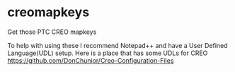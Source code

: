 # creomapkeys
Get those PTC CREO mapkeys

To help with using these I recommend Notepad++ and have a User Defined Language(UDL) setup.
Here is a place that has some UDLs for CREO https://github.com/DonChunior/Creo-Configuration-Files 
